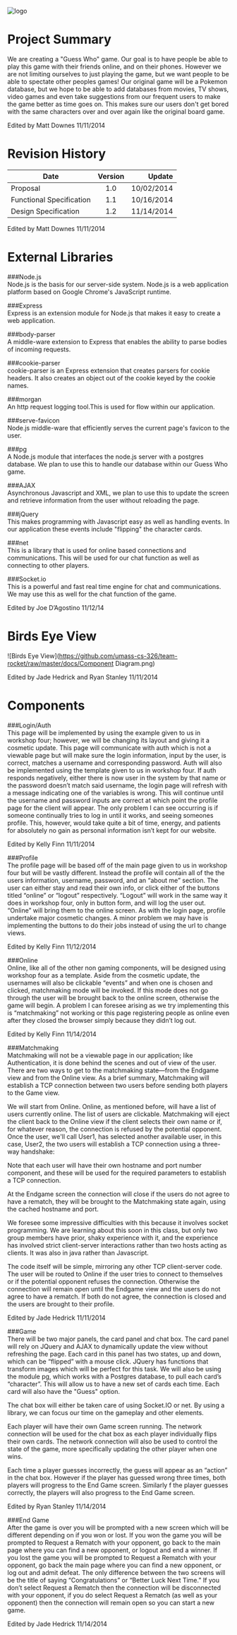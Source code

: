 ![logo](https://github.com/umass-cs-326/team-rocket/raw/master/docs/logo.png)

Project Summary
===============
We are creating a "Guess Who" game. Our goal is to have people be able to play this game with their friends online, and on their phones. However we are not limiting ourselves to just playing the game, but we want people to be able to spectate other peoples games! Our original game will be a Pokemon database, but we hope to be able to add databases from movies, TV shows, video games and even take suggestions from our frequent users to make the game better as time goes on. This makes sure our users don't get bored with the same characters over and over again like the original board game. 

Edited by Matt Downes 11/11/2014

Revision History
================
|Date    |Version|Update|
|--------|:-----:|-----:|
|Proposal|1.0    |10/02/2014|
|Functional Specification|1.1|10/16/2014|
|Design Specification|1.2|11/14/2014|

Edited by Matt Downes 11/11/2014

External Libraries
==================

###Node.js  
Node.js is the basis for our server-side system. Node.js is a web application platform based on Google Chrome's JavaScript runtime.

###Express  
Express is an extension module for Node.js that makes it easy to create a web application.

###body-parser  
A middle-ware extension to Express that enables the ability to parse bodies of incoming requests.

###cookie-parser  
cookie-parser is an Express extension that creates parsers for cookie headers. It also creates an object out of the cookie keyed by the cookie names.

###morgan  
An http request logging tool.This is used for flow within our application.

###serve-favicon  
Node.js middle-ware that efficiently serves the current page's favicon to the user.

###pg  
A Node.js module that interfaces the node.js server with a postgres database. We plan to use this to handle our database within our Guess Who game.

###AJAX  
Asynchronous Javascript and XML, we plan to use this to update the screen and retrieve information from the user without reloading the page.

###jQuery  
This makes programming with Javascript easy as well as handling events.  In our application these events include "flipping" the character cards.

###net  
This is a library that is used for online based connections and communications.  This will be used for our chat function as well as connecting to other players.

###Socket.io  
This is a powerful and fast real time engine for chat and communications. We may use this as well for the chat function of the game.

Edited by Joe D’Agostino 11/12/14

Birds Eye View
==============

![Birds Eye View](https://github.com/umass-cs-326/team-rocket/raw/master/docs/Component Diagram.png)

Edited by Jade Hedrick and Ryan Stanley 11/11/2014

Components
==========

###Login/Auth  
This page will be implemented by using the example given to us in workshop four; however, we will be changing its layout and giving it a cosmetic update. This page will communicate with auth which is not a viewable page but will make sure the login information, input by the user, is correct, matches a username and corresponding password. Auth will also be implemented using the template given to us in workshop four. If auth responds negatively, either there is now user in the system by that name or the password doesn’t match said username, the login page will refresh with a message indicating one of the variables is wrong. This will continue until the username and password inputs are correct at which point the profile page for the client will appear. The only problem I can see occurring is if someone continually tries to log in until it works, and seeing someones profile. This, however, would take quite a bit of time, energy, and patients for absolutely no gain as personal information isn’t kept for our website.

Edited by Kelly Finn 11/11/2014

###Profile  
The profile page will be based off of the main page given to us in workshop four but will be vastly different. Instead the profile will contain all of the the users information, username, password, and an “about me” section. The user can either stay and read their own info, or click either of the buttons titled “online” or “logout” respectively. “Logout” will work in the same way it does in workshop four, only in button form, and will log the user out. “Online” will bring them to the online screen. As with the login page, profile undertake major cosmetic changes. A minor problem we may have is implementing the buttons to do their jobs instead of using the url to change views.

Edited by Kelly Finn 11/12/2014

###Online  
Online, like all of the other non gaming components, will be designed using workshop four as a template. Aside from the cosmetic update, the usernames will also be clickable “events” and when one is chosen and clicked, matchmaking mode will be invoked. If this mode does not go through the user will be brought back to the online screen, otherwise the game will begin. A problem I can foresee arising as we try implementing this is “matchmaking” not working or this page registering people as online even after they closed the browser simply because they didn’t log out.
 
Edited by Kelly Finn 11/14/2014

###Matchmaking  
Matchmaking will not be a viewable page in our application; like Authentication, it is done behind the scenes and out of view of the user. There are two ways to get to the matchmaking state—from the Endgame view and from the Online view. As a brief summary, Matchmaking will establish a TCP connection between two users before sending both players to the Game view.

We will start from Online. Online, as mentioned before, will have a list of users currently online. The list of users are clickable. Matchmaking will eject the client back to the Online view if the client selects their own name or if, for whatever reason, the connection is refused by the potential opponent. Once the user, we'll call User1, has selected another available user, in this case, User2, the two users will establish a TCP connection using a three-way handshake:

Note that each user will have their own hostname and port number component, and these will be used for the required parameters to establish a TCP connection.

At the Endgame screen the connection will close if the users do not agree to have a rematch, they will be brought to the Matchmaking state again, using the cached hostname and port.

We foresee some impressive difficulties with this because it involves socket programming. We are learning about this soon in this class, but only two group members have prior, shaky experience with it, and the experience has involved strict client-server interactions rather than two hosts acting as clients. It was also in java rather than Javascript.

The code itself will be simple, mirroring any other TCP client-server code. The user will be routed to Online if the user tries to connect to themselves or if the potential opponent refuses the connection. Otherwise the connection will remain open until the Endgame view and the users do not agree to have a rematch. If both do not agree, the connection is closed and the users are brought to their profile.

Edited by Jade Hedrick 11/11/2014

###Game  
There will be two major panels, the card panel and chat box. The card panel will rely on JQuery and AJAX to dynamically update the view without refreshing the page. Each card in this panel has two states, up and down, which can be “flipped” with a mouse click. JQuery has functions that transform images which will be perfect for this task. We will also be using the module pg, which works with a Postgres database, to pull each card’s “character”. This will allow us to have a new set of cards each time. Each card will also have the "Guess" option.  

The chat box will either be taken care of using Socket.IO or net. By using a library, we can focus our time on the gameplay and other elements.  

Each player will have their own Game screen running. The network connection will be used for the chat box as each player individually flips their own cards. The network connection will also be used to control the state of the game, more specifically updating the other player when one wins.  

Each time a player guesses incorrectly, the guess will appear as an “action” in the chat box. However if the player has guessed wrong three times, both players will progress to the End Game screen. Similarly f the player guesses correctly, the players will also progress to the End Game screen.  

Edited by Ryan Stanley 11/14/2014

###End Game  
After the game is over you will be prompted with a new screen which will be different depending on if you won or lost. If you won the game you will be prompted to Request a Rematch with your opponent, go back to the main page where you can find a new opponent, or logout and end a winner. If you lost the game you will be prompted to Request a Rematch with your opponent, go back the main page where you can find a new opponent, or log out and admit defeat. The only difference between the two screens will be the title of saying “Congratulations” or “Better Luck Next Time.” If you don’t select Request a Rematch then the connection will be disconnected with your opponent, if you do select Request a Rematch (as well as your opponent) then the connection will remain open so you can start a new game.

Edited by Jade Hedrick 11/14/2014

